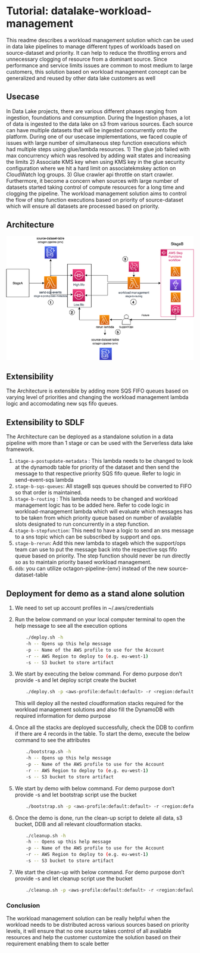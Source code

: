 # Tutorial: datalake-workload-management

This readme describes a workload management solution which can be used in data lake pipelines to manage different types of workloads based on source-dataset and priority. It can help to reduce the throttling errors and unnecessary clogging of resource from a dominant source. Since performance and service limits issues are common to most medium to large customers, this solution based on workload management concept can be generalized and reused by other data lake customers as well

## Usecase
In Data Lake projects, there are various different phases ranging from ingestion, foundations and consumption. During the Ingestion phases, a lot of data is ingested to the data lake on s3 from various sources. Each source can have multiple datasets that will be ingested concurrently onto the platform. During one of our usecase implementations, we faced couple of issues with large number of simultaneous step function executions which had multiple steps using glue/lambda resources. 1) The glue job failed with max concurrency which was resolved by adding wait states and increasing the limits 2) Associate KMS key when using KMS key in the glue security configuration where we hit a hard limit on associatekmskey action on CloudWatch log groups. 3) Glue crawler api throttle on start crawler. Furthermore, it become a concern when sources with large number of datasets started taking control of compute resources for a long time and clogging the pipeline. The workload management solution aims to control the flow of step function executions based on priority of source-dataset which will ensure all datasets are processed based on priority.

## Architecture
![Architecture](workload_management_sdlf.png)

## Extensibility
The Architecture is extensible by adding more SQS FIFO queues based on varying level of priorities and changing the workload management lambda logic and accomodating new sqs fifo queues.

## Extensibility to SDLF
The Architecture can be deployed as a standalone solution in a data pipeline with more than 1 stage or can be used with the Serverless data lake framework.
1.  ```stage-a-postupdate-metadata``` : This lambda needs to be changed to look at the dynamodb table for priority of the dataset and then send the message to that respective priority SQS fifo queue. Refer to logic in send-event-sqs lambda
2. ```stage-b-sqs-queues```: All stageB sqs queues should be converted to FIFO so that order is maintained.
3. ```stage-b-routing``` : This lambda needs to be changed and workload management logic has to be added here. Refer to code logic in workload-management lambda which will evaluate which messages has to be taken from which priority queue based on number of available slots designated to run concurrently in a step function. 
4. ```stage-b-stepfunction```: This need to have a logic to send an sns message to a sns topic which can be subscribed by support and ops.
5. ```stage-b-rerun```: Add this new lambda to stageb which the support/ops team can use to put the message back into the respective sqs fifo queue based on priority. The step function should never be run directly so as to maintain priority based workload management.
6. ```ddb```: you can utilize octagon-pipeline-{env} instead of the new source-dataset-table

## Deployment for demo as a stand alone solution
1. We need to set up account profiles in ~/.aws/credentials

2. Run the below command on your local computer terminal to open the help message to see all the execution options
    ```bash
        ./deploy.sh -h
        -h -- Opens up this help message
        -p -- Name of the AWS profile to use for the Account
        -r -- AWS Region to deploy to (e.g. eu-west-1)
        -s -- S3 bucket to store artifact
    ```
3. We start by executing the below command. For demo purpose don’t provide -s and let deploy script create the bucket
    ```bash
        ./deploy.sh -p <aws-profile:default:default> -r <region:default:us-east-1>
    ```
    This will deploy all the nested cloudformation stacks required for the workload management solutions and also fill the DynamoDB with required information for demo purpose

4. Once all the stacks are deployed successfully, check the DDB to confirm if there are 4 records in the table. To start the demo, execute the below command to see the attributes
    ```bash
        ./bootstrap.sh -h
        -h -- Opens up this help message
        -p -- Name of the AWS profile to use for the Account
        -r -- AWS Region to deploy to (e.g. eu-west-1)
        -s -- S3 bucket to store artifact
    ```
5. We start by demo with below command. For demo purpose don’t provide -s and let bootstrap script use the bucket
    ```bash
        ./bootstrap.sh -p <aws-profile:default:default> -r <region:default:us-east-1>
    ```

6. Once the demo is done, run the clean-up script to delete all data, s3 bucket, DDB and all relevant cloudformation stacks. 
    ```bash
        ./cleanup.sh -h
        -h -- Opens up this help message
        -p -- Name of the AWS profile to use for the Account
        -r -- AWS Region to deploy to (e.g. eu-west-1)
        -s -- S3 bucket to store artifact
    ```

7. We start the clean-up with below command. For demo purpose don’t provide -s and let cleanup script use the bucket
    ```bash
        ./cleanup.sh -p <aws-profile:default:default> -r <region:default:us-east-1>
    ```

### Conclusion
The workload management solution can be really helpful when the workload needs to be distributed across various sources based on priority levels, it will ensure that no one source takes control of all available resources and help the customer customize the solution based on their requirement enabling them to scale better
